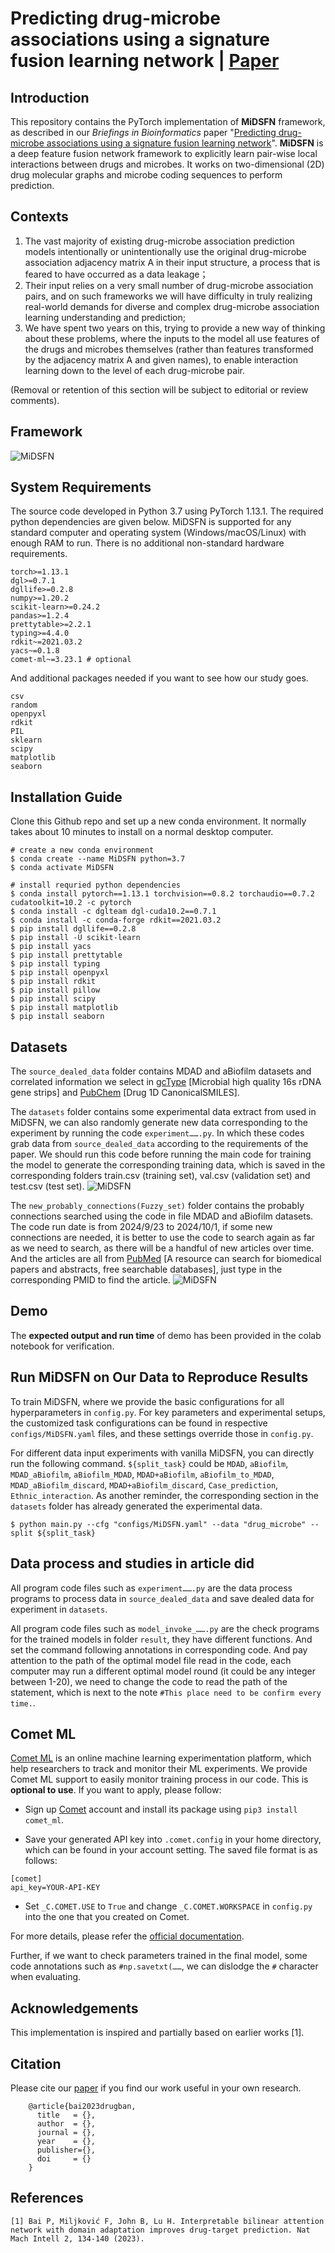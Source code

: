 # Predicting drug-microbe associations using a signature fusion learning network | [Paper](https://doi.org/10.1038/s42256-022-00605-1)

## Introduction
This repository contains the PyTorch implementation of **MiDSFN** framework, as described in our *Briefings in Bioinformatics* paper "[Predicting drug-microbe associations using a signature fusion learning network](https://doi.org/)".  **MiDSFN** is a deep feature fusion network framework to explicitly learn pair-wise local interactions between drugs and microbes.
It works on two-dimensional (2D) drug molecular graphs and microbe coding sequences to perform prediction.

## Contexts
1. The vast majority of existing drug-microbe association prediction models intentionally or unintentionally use the original drug-microbe association adjacency matrix A in their input structure, a process that is feared to have occurred as a data leakage；
2. Their input relies on a very small number of drug-microbe association pairs, and on such frameworks we will have difficulty in truly realizing real-world demands for diverse and complex drug-microbe association learning understanding and prediction; 
3. We have spent two years on this, trying to provide a new way of thinking about these problems, where the inputs to the model all use features of the drugs and microbes themselves (rather than features transformed by the adjacency matrix A and given names), to enable interaction learning down to the level of each drug-microbe pair.

(Removal or retention of this section will be subject to editorial or review comments).

## Framework
![MiDSFN](image/MiDSFN.png)

## System Requirements
The source code developed in Python 3.7 using PyTorch 1.13.1. The required python dependencies are given below. MiDSFN is supported for any standard computer and operating system (Windows/macOS/Linux) with enough RAM to run. There is no additional non-standard hardware requirements.

```
torch>=1.13.1
dgl>=0.7.1
dgllife>=0.2.8
numpy>=1.20.2
scikit-learn>=0.24.2
pandas>=1.2.4
prettytable>=2.2.1
typing>=4.4.0
rdkit~=2021.03.2
yacs~=0.1.8
comet-ml~=3.23.1 # optional
```
And additional packages needed if you want to see how our study goes.
```
csv
random
openpyxl
rdkit
PIL
sklearn
scipy
matplotlib
seaborn
```

## Installation Guide
Clone this Github repo and set up a new conda environment. It normally takes about 10 minutes to install on a normal desktop computer.
```
# create a new conda environment
$ conda create --name MiDSFN python=3.7
$ conda activate MiDSFN 

# install requried python dependencies
$ conda install pytorch==1.13.1 torchvision==0.8.2 torchaudio==0.7.2 cudatoolkit=10.2 -c pytorch
$ conda install -c dglteam dgl-cuda10.2==0.7.1
$ conda install -c conda-forge rdkit==2021.03.2
$ pip install dgllife==0.2.8
$ pip install -U scikit-learn
$ pip install yacs
$ pip install prettytable
$ pip install typing
$ pip install openpyxl
$ pip install rdkit
$ pip install pillow
$ pip install scipy
$ pip install matplotlib
$ pip install seaborn

```

## Datasets
The `source_dealed_data` folder contains MDAD and aBiofilm datasets and correlated information we select in [gcType](https://gctype.wdcm.org/) [Microbial high quality 16s rDNA gene strips] and [PubChem](https://pubchem.ncbi.nlm.nih.gov/) [Drug 1D CanonicalSMILES].

The `datasets` folder contains some experimental data extract from used in MiDSFN, we can also randomly generate new data corresponding to the experiment by running the code `experiment…….py`. In which these codes grab data from `source_dealed_data` according to the requirements of the paper. We should run this code before running the main code for training the model to generate the corresponding training data, which is saved in the corresponding folders train.csv (training set), val.csv (validation set) and test.csv (test set).
![MiDSFN](datasets/Data_split&combine.png)

The `new_probably_connections(Fuzzy_set)` folder contains the probably connections searched using the code in file MDAD and aBiofilm datasets. The code run date is from 2024/9/23 to 2024/10/1, if some new connections are needed, it is better to use the code to search again as far as we need to search, as there will be a handful of new articles over time. And the articles are all from [PubMed](https://pubmed.ncbi.nlm.nih.gov/) [A resource can search for biomedical papers and abstracts, free searchable databases], just type in the corresponding PMID to find the article.
![MiDSFN](new_probably_connections(Fuzzy_set)/Searching_connections.png)

## Demo
The **expected output and run time** of demo has been provided in the colab notebook for verification.


## Run MiDSFN on Our Data to Reproduce Results

To train MiDSFN, where we provide the basic configurations for all hyperparameters in `config.py`. For key parameters and experimental setups, the customized task configurations can be found in respective `configs/MiDSFN.yaml` files, and these settings override those in `config.py`.

For different data input experiments with vanilla MiDSFN, you can directly run the following command. `${split_task}` could be `MDAD`, `aBiofilm`, `MDAD_aBiofilm`, `aBiofilm_MDAD`, `MDAD+aBiofilm`, `aBiofilm_to_MDAD`, `MDAD_aBiofilm_discard`, `MDAD+aBiofilm_discard`, `Case_prediction`, `Ethnic_interaction`. As another reminder, the corresponding section in the `datasets` folder has already generated the experimental data.
```
$ python main.py --cfg "configs/MiDSFN.yaml" --data "drug_microbe" --split ${split_task}
```

## Data process and studies in article did

All program code files such as `experiment…….py` are the data process programs to process data in `source_dealed_data` and save dealed data for experiment in `datasets`.

All program code files such as `model_invoke_…….py` are the check programs for the trained models in folder `result`, they have different functions. And set the command following annotations in corresponding code. And pay attention to the path of the optimal model file read in the code, each computer may run a different optimal model round (it could be any integer between 1-20), we need to change the code to read the path of the statement, which is next to the note `#This place need to be confirm every time.`.

## Comet ML
[Comet ML](https://www.comet.com/site/) is an online machine learning experimentation platform, which help researchers to track and monitor their ML experiments. We provide Comet ML support to easily monitor training process in our code.
This is **optional to use**. If you want to apply, please follow:

- Sign up [Comet](https://www.comet.com/site/) account and install its package using `pip3 install comet_ml`. 
   
- Save your generated API key into `.comet.config` in your home directory, which can be found in your account setting. The saved file format is as follows:

```
[comet]
api_key=YOUR-API-KEY
```

- Set `_C.COMET.USE` to `True` and change `_C.COMET.WORKSPACE` in `config.py` into the one that you created on Comet.

For more details, please refer the [official documentation](https://www.comet.com/docs/python-sdk/advanced/).

Further, if we want to check parameters trained in the final model, some code annotations such as `#np.savetxt(……`, we can dislodge the `#` character when evaluating.

## Acknowledgements
This implementation is inspired and partially based on earlier works [1].

## Citation
Please cite our [paper](https://) if you find our work useful in your own research.
```
    @article{bai2023drugban,
      title   = {},
      author  = {},
      journal = {},
      year    = {},
      publisher={},
      doi     = {}
    }
```

## References
    [1] Bai P, Miljković F, John B, Lu H. Interpretable bilinear attention network with domain adaptation improves drug-target prediction. Nat Mach Intell 2, 134-140 (2023).

